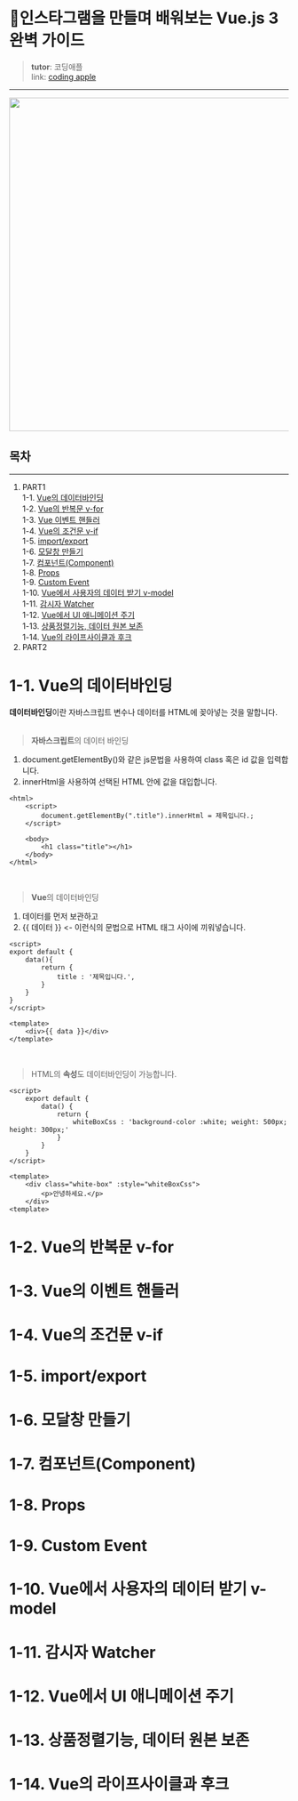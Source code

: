 
# 🍎인스타그램을 만들며 배워보는 Vue.js 3 완벽 가이드
> **tutor**: 코딩애플  
> link: [coding apple](https://codingapple.com/course/vue-js/)
---  
  <p align="center"><img src="https://codingapple.com/wp-content/uploads/2021/05/%EC%83%81%ED%92%88%EC%82%AC%EC%A7%84-44.png" height="600px" width="1000px"></p>
  
## 목차  
---  
1. PART1  
1-1. [Vue의 데이터바인딩](#1\-1-Vue의-데이터바인딩)  
1-2. [Vue의 반복문 v-for](#1\-2-Vue의-반복문-v\-for)  
1-3. [Vue 이벤트 핸들러](#1\-3-Vue의-이벤트-핸들러)  
1-4. [Vue의 조건문 v-if](#1\-4-Vue의-조건문-v\-if)  
1-5. [import/export](#1\-5-importexport)  
1-6. [모달창 만들기](#1\-6-모달창-만들기)  
1-7. [컴포넌트(Component)](#1\-7-컴포넌트component)  
1-8. [Props](#1\-8-Props)  
1-9. [Custom Event](#1\-9-Custom-Event)  
1-10. [Vue에서 사용자의 데이터 받기 v-model](#1\-10-Vue에서-사용자의-데이터-받기-v\-model)  
1-11. [감시자 Watcher](#1\-11-감시자-Watcher)  
1-12. [Vue에서 UI 애니메이션 주기](#1\-12-Vue에서-UI-애니메이션-주기)  
1-13. [상품정렬기능, 데이터 원본 보존](#1\-13-상품정렬기능-데이터-원본-보존)  
1-14. [Vue의 라이프사이클과 후크](#1\-14-Vue의-라이프사이클과-후크)  
2. PART2

# 1-1. Vue의 데이터바인딩
**데이터바인딩**이란 자바스크립트 변수나 데이터를 HTML에 꽂아넣는 것을 말합니다.  
<br/>
> **자바스크립트**의 데이터 바인딩  
1. document.getElementBy()와 같은 js문법을 사용하여 class 혹은 id 값을 입력합니다.
2. innerHtml을 사용하여 선택된 HTML 안에 값을 대입합니다.
```
<html>
    <script>
        document.getElementBy(".title").innerHtml = 제목입니다.;
    </script>
    
    <body>
        <h1 class="title"></h1>
    </body>
</html>
```
<br/>  

> **Vue**의 데이터바인딩  
1. 데이터를 먼저 보관하고  
2. {{ 데이터 }} <- 이런식의 문법으로 HTML 태그 사이에 끼워넣습니다.
```
<script>
export default {
    data(){
        return {
            title : '제목입니다.',
        }
    }
}
</script>

<template>
    <div>{{ data }}</div>
</template>
```  
<br/>  

> HTML의 **속성**도 데이터바인딩이 가능합니다.  
```
<script>
    export default {
        data() {
            return {
                whiteBoxCss : 'background-color :white; weight: 500px; height: 300px;'
            }
        }
    }
</script>

<template>
    <div class="white-box" :style="whiteBoxCss">
        <p>안녕하세요.</p>
    </div>
<template>
```
# 1-2. Vue의 반복문 v-for

# 1-3. Vue의 이벤트 핸들러

# 1-4. Vue의 조건문 v-if

# 1-5. import/export

# 1-6. 모달창 만들기

# 1-7. 컴포넌트(Component)

# 1-8. Props

# 1-9. Custom Event

# 1-10. Vue에서 사용자의 데이터 받기 v-model

# 1-11. 감시자 Watcher

# 1-12. Vue에서 UI 애니메이션 주기

# 1-13. 상품정렬기능, 데이터 원본 보존

# 1-14. Vue의 라이프사이클과 후크
